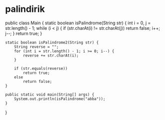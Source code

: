 # palindirik
public class Main {
    static boolean isPalindrome(String str) {
        int i = 0, j = str.length() - 1;
        while (i < j) {
            if (str.charAt(i) != str.charAt(j))
                return false;
            i++;
            j--;
        }
        return true;
    }

    static boolean isPalindrome2(String str) {
        String reverse = "";
        for (int i = str.length() - 1; i >= 0; i--) {
            reverse += str.charAt(i);
        }

        if (str.equals(reverse))
            return true;
        else
            return false;
    }

    public static void main(String[] args) {
        System.out.println(isPalindrome("abba"));
    }
}
